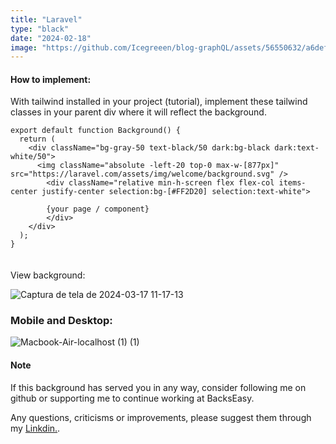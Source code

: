 ```yaml
---
title: "Laravel"
type: "black"
date: "2024-02-18"
image: "https://github.com/Icegreeen/blog-graphQL/assets/56550632/a6def790-d603-4f61-90dc-f367f93f0d65"
---
```

#### How to implement:

With tailwind installed in your project (tutorial), implement these tailwind classes in your parent div where it will reflect the background.

```
export default function Background() {
  return (
    <div className="bg-gray-50 text-black/50 dark:bg-black dark:text-white/50">
      <img className="absolute -left-20 top-0 max-w-[877px]" src="https://laravel.com/assets/img/welcome/background.svg" />   
        <div className="relative min-h-screen flex flex-col items-center justify-center selection:bg-[#FF2D20] selection:text-white">
   
        {your page / component}
        </div>
    </div>
  );
}


```

#### 
View background:

![Captura de tela de 2024-03-17 11-17-13](https://github.com/Icegreeen/blog-graphQL/assets/56550632/252f08dd-12c6-4308-b422-ed18162352db)

### Mobile and Desktop:

![Macbook-Air-localhost (1) (1)](https://github.com/Icegreeen/blog-graphQL/assets/56550632/f2ab184d-d6a2-4230-8257-8ef94dd951d8)

#### Note

If this background has served you in any way, consider following me on github or supporting me to continue working at BacksEasy.

Any questions, criticisms or improvements, please suggest them through my [Linkdin.](https://www.linkedin.com/in/flavioaquila/).